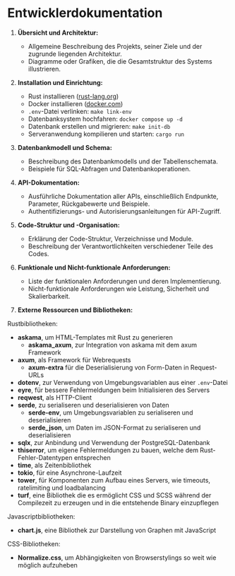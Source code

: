 # Entwicklerdokumentation

1. **Übersicht und Architektur:**
   - Allgemeine Beschreibung des Projekts, seiner Ziele und der zugrunde liegenden Architektur.
   - Diagramme oder Grafiken, die die Gesamtstruktur des Systems illustrieren.

2. **Installation und Einrichtung:**
    - Rust installieren ([rust-lang.org](https://www.rust-lang.org/learn/get-started))
    - Docker installieren ([docker.com](https://www.docker.com/))
    - `.env`-Datei verlinken: `make link-env`
    - Datenbanksystem hochfahren: `docker compose up -d`
    - Datenbank erstellen und migrieren: `make init-db`
    - Serveranwendung kompilieren und starten: `cargo run`

3. **Datenbankmodell und Schema:**
   - Beschreibung des Datenbankmodells und der Tabellenschemata.
   - Beispiele für SQL-Abfragen und Datenbankoperationen.

4. **API-Dokumentation:**
   - Ausführliche Dokumentation aller APIs, einschließlich Endpunkte, Parameter, Rückgabewerte und Beispiele.
   - Authentifizierungs- und Autorisierungsanleitungen für API-Zugriff.

5. **Code-Struktur und -Organisation:**
   - Erklärung der Code-Struktur, Verzeichnisse und Module.
   - Beschreibung der Verantwortlichkeiten verschiedener Teile des Codes.

6. **Funktionale und Nicht-funktionale Anforderungen:**
   - Liste der funktionalen Anforderungen und deren Implementierung.
   - Nicht-funktionale Anforderungen wie Leistung, Sicherheit und Skalierbarkeit.

7. **Externe Ressourcen und Bibliotheken:**

Rustbibliotheken:

- **askama**, um HTML-Templates mit Rust zu generieren
    - **askama_axum**, zur Integration von askama mit dem axum Framework
- **axum**, als Framework für Webrequests
    - **axum-extra** für die Deserialisierung von Form-Daten in Request-URLs
- **dotenv**, zur Verwendung von Umgebungsvariablen aus einer `.env`-Datei
- **eyre**, für bessere Fehlermeldungen beim Initialisieren des Servers
- **reqwest**, als HTTP-Client
- **serde**, zu serialiseren und deserialisieren von Daten
    - **serde-env**, um Umgebungsvariablen zu serialiseren und deserialisieren
    - **serde_json**, um Daten im JSON-Format zu serialiseren und deserialisieren
- **sqlx**, zur Anbindung und Verwendung der PostgreSQL-Datenbank
- **thiserror**, um eigene Fehlermeldungen zu bauen, welche dem Rust-Fehler-Datentypen entsprechen 
- **time**, als Zeitenbibliothek
- **tokio**, für eine Asynchrone-Laufzeit
- **tower**, für Komponenten zum Aufbau eines Servers, wie timeouts, ratelimiting und loadbalancing
- **turf**, eine Bibliothek die es ermöglicht CSS und SCSS während der Compilezeit zu erzeugen und in die entstehende Binary einzupflegen

Javascriptbibliotheken:
   - **chart.js**, eine Bibliothek zur Darstellung von Graphen mit JavaScript

CSS-Bibliotheken:
   - **Normalize.css**, um Abhängigkeiten von Browserstylings so weit wie möglich aufzuheben
